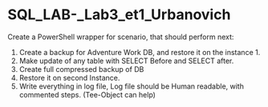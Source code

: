 # SQL_LAB-_Lab3_et1_Urbanovich

Create a PowerShell wrapper for scenario, that should perform next:
1.	Create a backup for Adventure Work DB,  and restore it on the instance 1.
2.	Make update of any table with SELECT Before and SELECT after. 
3.	Create full compressed backup of DB
4.	Restore it on second Instance.
5.	Write everything in log file, Log file should be Human readable, with commented steps. (Tee-Object can help)
